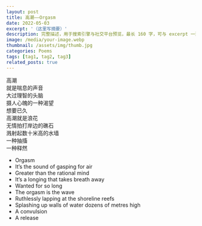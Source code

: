 ```yaml
---
layout: post
title: 高潮——Orgasm
date: 2022-05-03
excerpt: '（这里写摘要）'
description: 完整描述，用于搜索引擎与社交平台预览，最长 160 字，可与 excerpt 一致
image: /media/your-image.webp
thumbnail: /assets/img/thumb.jpg
categories: Poems
tags: [tag1, tag2, tag3]
related_posts: true
---
```


高潮  
就是喘息的声音  
大过理智的头脑  
摄人心魄的一种渴望  
想要已久  
高潮就是浪花  
无情拍打岸边的礁石  
溅射起数十米高的水墙  
一种抽搐  
一种释然

- Orgasm
- It’s the sound of gasping for air
- Greater than the rational mind
- It’s a longing that takes breath away
- Wanted for so long
- The orgasm is the wave
- Ruthlessly lapping at the shoreline reefs
- Splashing up walls of water dozens of metres high
- A convulsion
- A release